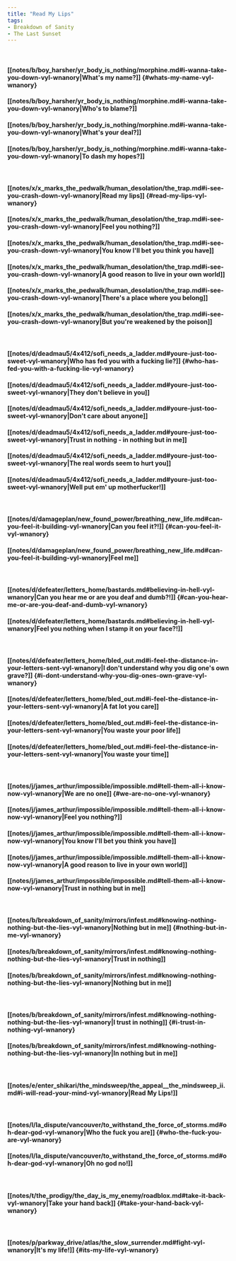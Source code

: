 ```yaml
---
title: "Read My Lips"
tags:
- Breakdown of Sanity
- The Last Sunset
---
```

&nbsp;
#### [[notes/b/boy_harsher/yr_body_is_nothing/morphine.md#i-wanna-take-you-down-vyl-wnanory|What's my name?]] {#whats-my-name-vyl-wnanory}
#### [[notes/b/boy_harsher/yr_body_is_nothing/morphine.md#i-wanna-take-you-down-vyl-wnanory|Who's to blame?]]
#### [[notes/b/boy_harsher/yr_body_is_nothing/morphine.md#i-wanna-take-you-down-vyl-wnanory|What's your deal?]]
#### [[notes/b/boy_harsher/yr_body_is_nothing/morphine.md#i-wanna-take-you-down-vyl-wnanory|To dash my hopes?]]
&nbsp;
#### [[notes/x/x_marks_the_pedwalk/human_desolation/the_trap.md#i-see-you-crash-down-vyl-wnanory|Read my lips]] {#read-my-lips-vyl-wnanory}
#### [[notes/x/x_marks_the_pedwalk/human_desolation/the_trap.md#i-see-you-crash-down-vyl-wnanory|Feel you nothing?]]
#### [[notes/x/x_marks_the_pedwalk/human_desolation/the_trap.md#i-see-you-crash-down-vyl-wnanory|You know I'll bet you think you have]]
#### [[notes/x/x_marks_the_pedwalk/human_desolation/the_trap.md#i-see-you-crash-down-vyl-wnanory|A good reason to live in your own world]]
#### [[notes/x/x_marks_the_pedwalk/human_desolation/the_trap.md#i-see-you-crash-down-vyl-wnanory|There's a place where you belong]]
#### [[notes/x/x_marks_the_pedwalk/human_desolation/the_trap.md#i-see-you-crash-down-vyl-wnanory|But you're weakened by the poison]]
&nbsp;
#### [[notes/d/deadmau5/4x412/sofi_needs_a_ladder.md#youre-just-too-sweet-vyl-wnanory|Who has fed you with a fucking lie?]] {#who-has-fed-you-with-a-fucking-lie-vyl-wnanory}
#### [[notes/d/deadmau5/4x412/sofi_needs_a_ladder.md#youre-just-too-sweet-vyl-wnanory|They don't believe in you]]
#### [[notes/d/deadmau5/4x412/sofi_needs_a_ladder.md#youre-just-too-sweet-vyl-wnanory|Don't care about anyone]]
#### [[notes/d/deadmau5/4x412/sofi_needs_a_ladder.md#youre-just-too-sweet-vyl-wnanory|Trust in nothing - in nothing but in me]]
#### [[notes/d/deadmau5/4x412/sofi_needs_a_ladder.md#youre-just-too-sweet-vyl-wnanory|The real words seem to hurt you]]
#### [[notes/d/deadmau5/4x412/sofi_needs_a_ladder.md#youre-just-too-sweet-vyl-wnanory|Well put em' up motherfucker!]]
&nbsp;
#### [[notes/d/damageplan/new_found_power/breathing_new_life.md#can-you-feel-it-building-vyl-wnanory|Can you feel it?!]] {#can-you-feel-it-vyl-wnanory}
#### [[notes/d/damageplan/new_found_power/breathing_new_life.md#can-you-feel-it-building-vyl-wnanory|Feel me]]
&nbsp;
#### [[notes/d/defeater/letters_home/bastards.md#believing-in-hell-vyl-wnanory|Can you hear me or are you deaf and dumb?!]] {#can-you-hear-me-or-are-you-deaf-and-dumb-vyl-wnanory}
#### [[notes/d/defeater/letters_home/bastards.md#believing-in-hell-vyl-wnanory|Feel you nothing when I stamp it on your face?!]]
&nbsp;
#### [[notes/d/defeater/letters_home/bled_out.md#i-feel-the-distance-in-your-letters-sent-vyl-wnanory|I don't understand why you dig one's own grave?]] {#i-dont-understand-why-you-dig-ones-own-grave-vyl-wnanory}
#### [[notes/d/defeater/letters_home/bled_out.md#i-feel-the-distance-in-your-letters-sent-vyl-wnanory|A fat lot you care]]
#### [[notes/d/defeater/letters_home/bled_out.md#i-feel-the-distance-in-your-letters-sent-vyl-wnanory|You waste your poor life]]
#### [[notes/d/defeater/letters_home/bled_out.md#i-feel-the-distance-in-your-letters-sent-vyl-wnanory|You waste your time]]
&nbsp;
#### [[notes/j/james_arthur/impossible/impossible.md#tell-them-all-i-know-now-vyl-wnanory|We are no one]] {#we-are-no-one-vyl-wnanory}
#### [[notes/j/james_arthur/impossible/impossible.md#tell-them-all-i-know-now-vyl-wnanory|Feel you nothing?]]
#### [[notes/j/james_arthur/impossible/impossible.md#tell-them-all-i-know-now-vyl-wnanory|You know I'll bet you think you have]]
#### [[notes/j/james_arthur/impossible/impossible.md#tell-them-all-i-know-now-vyl-wnanory|A good reason to live in your own world]]
#### [[notes/j/james_arthur/impossible/impossible.md#tell-them-all-i-know-now-vyl-wnanory|Trust in nothing but in me]]
&nbsp;
#### [[notes/b/breakdown_of_sanity/mirrors/infest.md#knowing-nothing-nothing-but-the-lies-vyl-wnanory|Nothing but in me]] {#nothing-but-in-me-vyl-wnanory}
#### [[notes/b/breakdown_of_sanity/mirrors/infest.md#knowing-nothing-nothing-but-the-lies-vyl-wnanory|Trust in nothing]]
#### [[notes/b/breakdown_of_sanity/mirrors/infest.md#knowing-nothing-nothing-but-the-lies-vyl-wnanory|Nothing but in me]]
&nbsp;
#### [[notes/b/breakdown_of_sanity/mirrors/infest.md#knowing-nothing-nothing-but-the-lies-vyl-wnanory|I trust in nothing]] {#i-trust-in-nothing-vyl-wnanory}
#### [[notes/b/breakdown_of_sanity/mirrors/infest.md#knowing-nothing-nothing-but-the-lies-vyl-wnanory|In nothing but in me]]
&nbsp;
#### [[notes/e/enter_shikari/the_mindsweep/the_appeal__the_mindsweep_ii.md#i-will-read-your-mind-vyl-wnanory|Read My Lips!]]
&nbsp;
#### [[notes/l/la_dispute/vancouver/to_withstand_the_force_of_storms.md#oh-dear-god-vyl-wnanory|Who the fuck you are]] {#who-the-fuck-you-are-vyl-wnanory}
#### [[notes/l/la_dispute/vancouver/to_withstand_the_force_of_storms.md#oh-dear-god-vyl-wnanory|Oh no god  no!]]
&nbsp;
#### [[notes/t/the_prodigy/the_day_is_my_enemy/roadblox.md#take-it-back-vyl-wnanory|Take your hand back]] {#take-your-hand-back-vyl-wnanory}
&nbsp;
#### [[notes/p/parkway_drive/atlas/the_slow_surrender.md#fight-vyl-wnanory|It's my life!]] {#its-my-life-vyl-wnanory}
